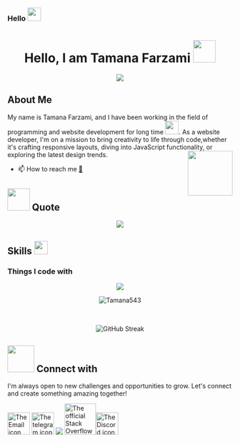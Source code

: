### Hello  <img src="https://emojis.slackmojis.com/emojis/images/1588315024/8823/hyperkitty.gif?1588315024" width="30" />

<h1 align="center">Hello, I am Tamana Farzami <img src="https://media.giphy.com/media/mGcNjsfWAjY5AEZNw6/giphy.gif" width="50"></h1>


 <div align="center" >
<a href="https://github.com/Tamana543" ><img src="https://readme-typing-svg.demolab.com?font=Bitter&weight=500&size=25&duration=4999&pause=1000&color=F0E7FF&center=true&multiline=true&random=true&width=1000&lines=Is+there+any+project+in+your+mind+,+find+me+here+:)" /></a>
  </div>
 


 
  
## About Me
My name is Tamana Farzami, and I have been working in the field of programming and website development for long time  <img src="https://emojis.slackmojis.com/emojis/images/1531849430/4246/blob-sunglasses.gif?1531849430" width="30"/>. 
As a  website developer, I'm on a mission to bring creativity to life through code,whether it's crafting responsive layouts, diving into JavaScript functionality, or exploring the latest design trends.
<img align='right' src='https://user-images.githubusercontent.com/5713670/87202985-820dcb80-c2b6-11ea-9f56-7ec461c497c3.gif' width='100'>


- 📫 How to reach me [📨](mailto:tamanafarzami33@gmail.com)


<!--
<div align="center">
<a href="https://quira.sh?utm_source=widgets&utm_campaign=Tamana543" ><img src="https://stats.quira.sh/Tamana543/github?theme=dark" /></a>
  </div>
-->
  ## <img src="https://media.giphy.com/media/VgCDAzcKvsR6OM0uWg/giphy.gif" width="50"> Quote

<div align="center">
<a href="https://readme-daily-quotes.vercel.app/api" ><img src="https://readme-daily-quotes.vercel.app/api?theme=dark&font=courier_new&border_color=EDEADE&border_radius=20" /></a>
 <!--"Most good programmers do programming not because they expect to get paid or get adulation by the public, but because it is fun to program."
- Linus Torvalds
 &author=Tamana+Farzami&quote=Happiness+emanates+from+the+mind+and+sits+in+the+heart...+^_~
 -->
  </div>




## Skills <img src="https://media.giphy.com/media/WUlplcMpOCEmTGBtBW/giphy.gif" width="30">
<h3>Things I code with</h3>
<!--
<p align="center">
  <a href="https://skillicons.dev">
    <img src="https://skillicons.dev/icons?i=html,css,sass,tailwind,javascript,git,github,bootstrap,photoshop,illustrator,figma,codepen" />
   <!--foundation,canva, find a repo contains all of these -->
  <!--</a>
</p>-->

<p align="center">
  <a href="https://go-skill-icons.vercel.app/">
    <img
      src="https://go-skill-icons.vercel.app/api/icons?i=html,codepen,css,sass,tailwind,bootstrap,canva,figma,javascript,react,git,github,photoshop,illustrator"
    />
  </a>
</p>


<!--
<p>
  <img alt="HTML" src="https://img.shields.io/badge/-HTML-45b8d8?style=flat-square&logo=HTML&logoColor=white" />
  <img alt="Webpack" src="https://img.shields.io/badge/-Webpack-8DD6F9?style=flat-square&logo=css&logoColor=white" /> 
  <img alt="Docker" src="https://img.shields.io/badge/-Docker-46a2f1?style=flat-square&logo=sass&logoColor=white" />
  <img alt="github actions" src="https://img.shields.io/badge/-Github_Actions-2088FF?style=flat-square&logo=tailwind&logoColor=white" />
  <img alt="Google Cloud Platform" src="https://img.shields.io/badge/-Google_Cloud_Platform-1a73e8?style=flat-square&logo=javascript&logoColor=white" />
  <img alt="TypeScript" src="https://img.shields.io/badge/-TypeScript-007ACC?style=flat-square&logo=git&logoColor=white" />
  <img alt="Insomnia" src="https://img.shields.io/badge/-Insomnia-5849BE?style=flat-square&logo=github&logoColor=white" />
  <img alt="Apollo" src="https://img.shields.io/badge/-Apollo%20GraphQL-311C87?style=flat-square&logo=bootstrap&logoColor=white" />
  <img alt="Heroku" src="https://img.shields.io/badge/-Heroku-430098?style=flat-square&logo=photoshop&logoColor=white" />
  <img alt="redux" src="https://img.shields.io/badge/-Redux-764ABC?style=flat-square&logo=illustrator&logoColor=white" />
  <img alt="ReactiveX" src="https://img.shields.io/badge/-RxJs-B7178C?style=flat-square&logo=figma&logoColor=white" />
  <img alt="GraphQL" src="https://img.shields.io/badge/-GraphQL-E10098?style=flat-square&logo=codepen&logoColor=white" />
  <img alt="Sass" src="https://img.shields.io/badge/-Sass-CC6699?style=flat-square&logo=canva&logoColor=white" />
</p>
-->
<div align="center">
 <img src="https://github-readme-stats.vercel.app/api/top-langs?username=Tamana543&show_icons=true&theme=dark&locale=en&layout=compact" alt="Tamana543" />
</div>
 
<br>

##
<div align="center">

<img src="https://streak-stats.demolab.com?user=Tamana543&theme=dark&border_radius=5.2&card_width=500&hide_current_streak=true" alt="GitHub Streak" /> 
</div>



<div>
  

##  <img src="https://media.giphy.com/media/LnQjpWaON8nhr21vNW/giphy.gif" width="60"> Connect with 
 I'm always open to new challenges and opportunities to grow. Let's connect and create something amazing together!



  <a href="mailto:tamanafarzami33@gmail.com"><img src="https://upload.wikimedia.org/wikipedia/commons/1/1c/Email_icon-black.svg"   width="50" alt="The Email icon"></a> <a href="https://t.me/tamana_farzami"><img src="https://upload.wikimedia.org/wikipedia/commons/8/82/Telegram_logo.svg"  width="50" alt="The telegram icon" ></a>  <a href="https://www.reddit.com/user/Tamana_Farzami/?utm_source=share&utm_medium=web3x&utm_name=web3xcss&utm_term=1&utm_content=share_button"><img src="https://cdn.iconscout.com/icon/free/png-512/free-reddit-logo-icon-download-in-svg-png-gif-file-formats--brand-company-brands-pack-logos-icons-2284905.png?f=webp&w=55"></a> <a href="https://stackoverflow.com/users/23857966/tamana-farzami?tab=summary"><img  width="70" alt="The official Stack Overflow icon" src="https://upload.wikimedia.org/wikipedia/commons/thumb/e/ef/Stack_Overflow_icon.svg/512px-Stack_Overflow_icon.svg.png?20190716190036"></a><a href="https://discordapp.com/users/1367338890767237161"><img src="https://darkanddarker.wiki.spellsandguns.com/images/1/15/Discord_logo.webp"  width="50" alt="The Discord icon"></a>


</div>
<br>
<!--<div align="center">
<img src="https://github.com/mscoutermarsh/mscoutermarsh/blob/master/teeter.gif?raw=true"  /> 
</div>-->


<!--https://stackoverflow.com/users/23857966/tamana-farzami?tab=summary-->
<!--[gitartwork](gitartwork.svg)-->
<!-- ![snake animation](https://github.com/eagrundy/eagrundy/blob/output/github-contribution-grid-snake.svg)-->
